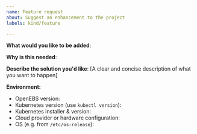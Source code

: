 ```yaml
---
name: Feature request
about: Suggest an enhancement to the project
labels: kind/feature

---
```

<!-- Please only use this template for submitting enhancement requests -->

**What would you like to be added**:

**Why is this needed**:

**Describe the solution you'd like**:
[A clear and concise description of what you want to happen]

**Environment:**
- OpenEBS version:
- Kubernetes version (use `kubectl version`):
- Kubernetes installer & version:
- Cloud provider or hardware configuration:
- OS (e.g. from `/etc/os-release`):<Paste>
